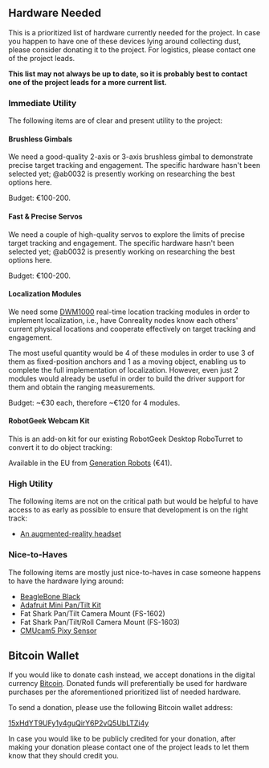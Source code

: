 Hardware Needed
---------------

This is a prioritized list of hardware currently needed for the project.
In case you happen to have one of these devices lying around collecting
dust, please consider donating it to the project. For logistics, please
contact one of the project leads.

**This list may not always be up to date, so it is probably best to contact
one of the project leads for a more current list.**

### Immediate Utility

The following items are of clear and present utility to the project:

#### Brushless Gimbals

We need a good-quality 2-axis or 3-axis brushless gimbal to demonstrate
precise target tracking and engagement. The specific hardware hasn't been
selected yet; @ab0032 is presently working on researching the best options
here.

Budget: €100-200.

#### Fast & Precise Servos

We need a couple of high-quality servos to explore the limits of precise
target tracking and engagement. The specific hardware hasn't been selected
yet; @ab0032 is presently working on researching the best options here.

Budget: €100-200.

#### Localization Modules

We need some [DWM1000](http://www.decawave.com/products/dwm1000-module)
real-time location tracking modules in order to implement localization,
i.e., have Conreality nodes know each others' current physical locations and
cooperate effectively on target tracking and engagement.

The most useful quantity would be 4 of these modules in order to use 3 of
them as fixed-position anchors and 1 as a moving object, enabling us to
complete the full implementation of localization. However, even just 2
modules would already be useful in order to build the driver support for
them and obtain the ranging measurements.

Budget: ~€30 each, therefore ~€120 for 4 modules.

#### RobotGeek Webcam Kit

This is an add-on kit for our existing RobotGeek Desktop RoboTurret to
convert it to do object tracking:

Available in the EU from
[Generation Robots](http://www.generationrobots.com/en/402260-robotgeek-webcam-with-mounts.html)
(€41).

### High Utility

The following items are not on the critical path but would be helpful to
have access to as early as possible to ensure that development is on the
right track:

* [An augmented-reality headset](AR-Headsets)

### Nice-to-Haves

The following items are mostly just nice-to-haves in case someone happens to
have the hardware lying around:

* [BeagleBone Black](http://beagleboard.org/black)
* [Adafruit Mini Pan/Tilt Kit](https://www.adafruit.com/products/1967)
* Fat Shark Pan/Tilt Camera Mount (FS-1602)
* Fat Shark Pan/Tilt/Roll Camera Mount (FS-1603)
* [CMUcam5 Pixy Sensor](http://www.cmucam.org/projects/cmucam5/wiki)

Bitcoin Wallet
--------------

If you would like to donate cash instead, we accept donations in the digital
currency [Bitcoin](http://bitcoin.org).
Donated funds will preferentially be used for hardware purchases per the
aforementioned prioritized list of needed hardware.

To send a donation, please use the following Bitcoin wallet address:

[15xHdYT9UFy1y4guQirY6P2vQ5UbLTZi4y](https://blockchain.info/address/15xHdYT9UFy1y4guQirY6P2vQ5UbLTZi4y)

In case you would like to be publicly credited for your donation, after
making your donation please contact one of the project leads to let them
know that they should credit you.
